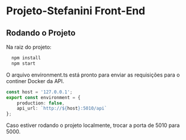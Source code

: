 # Projeto-Stefanini Front-End

## Rodando o Projeto

Na raiz do projeto:
```bash
  npm install
  npm start
```
O arquivo environment.ts está pronto para enviar as requisições para o continer Docker da API.
```typescript
const host = '127.0.0.1';
export const environment = {
	production: false,
	api_url: `http://${host}:5010/api`
};
```
Caso estiver rodando o projeto localmente, trocar a porta de 5010 para 5000.
